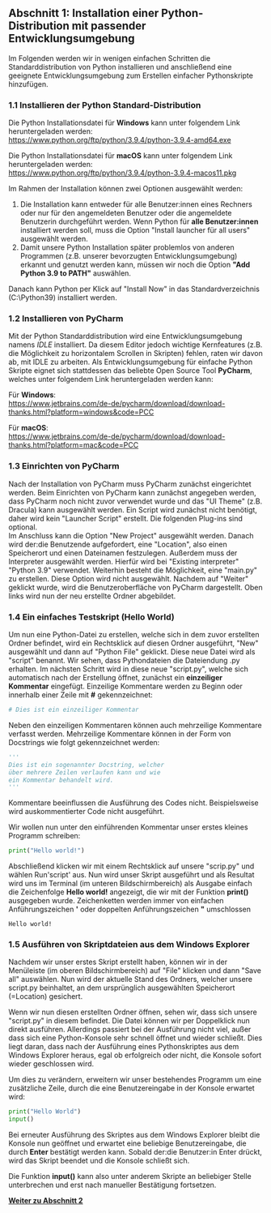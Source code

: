## Abschnitt 1: Installation einer Python-Distribution mit passender Entwicklungsumgebung

Im Folgenden werden wir in wenigen einfachen Schritten die Standarddistribution von Python installieren und anschließend eine geeignete Entwicklungsumgebung zum Erstellen einfacher Pythonskripte hinzufügen.

### 1.1 Installieren der Python Standard-Distribution

Die Python Installationsdatei für **Windows** kann unter folgendem Link heruntergeladen werden:<br>
https://www.python.org/ftp/python/3.9.4/python-3.9.4-amd64.exe

Die Python Installationsdatei für **macOS** kann unter folgendem Link heruntergeladen werden:<br>
https://www.python.org/ftp/python/3.9.4/python-3.9.4-macos11.pkg

Im Rahmen der Installation können zwei Optionen ausgewählt werden:
1. Die Installation kann entweder für alle Benutzer:innen eines Rechners oder nur für den angemeldeten 
   Benutzer oder die angemeldete Benutzerin durchgeführt werden. 
   Wenn Python für **alle Benutzer:innen** installiert werden soll, muss die Option 
   "Install launcher für all users" ausgewählt werden. 
2. Damit unsere Python Installation später problemlos von anderen Programmen 
   (z.B. unserer bevorzugten Entwicklungsumgebung) erkannt und genutzt werden kann, 
   müssen wir noch die Option **"Add Python 3.9 to PATH"** auswählen.

Danach kann Python per Klick auf "Install Now" in das Standardverzeichnis (C:\Python39) 
installiert werden.

### 1.2 Installieren von PyCharm

Mit der Python Standarddistribution wird eine Entwicklungsumgebung namens *IDLE* installiert. 
Da diesem Editor jedoch wichtige Kernfeatures (z.B. die Möglichkeit zu horizontalem Scrollen in 
Skripten) fehlen, raten wir davon ab, mit IDLE zu arbeiten. Als Entwicklungsumgebung für 
einfache Python Skripte eignet sich stattdessen das beliebte Open Source Tool **PyCharm**, 
welches unter folgendem Link heruntergeladen werden kann: 

Für **Windows**:<br>
https://www.jetbrains.com/de-de/pycharm/download/download-thanks.html?platform=windows&code=PCC

Für **macOS**:<br>
https://www.jetbrains.com/de-de/pycharm/download/download-thanks.html?platform=mac&code=PCC

### 1.3 Einrichten von PyCharm
Nach der Installation von PyCharm muss PyCharm zunächst eingerichtet werden.
Beim Einrichten von PyCharm kann zunächst angegeben werden, dass PyCharm noch nicht zuvor verwendet 
wurde und das "UI Theme" (z.B. Dracula) kann ausgewählt werden. 
Ein Script wird zunächst nicht benötigt, daher wird kein "Launcher Script" erstellt. 
Die folgenden Plug-ins sind optional. <br>
Im Anschluss kann die Option "New Project" ausgewählt werden. 
Danach wird der:die Benutzende aufgefordert, eine "Location", also einen Speicherort und einen 
Dateinamen festzulegen. Außerdem muss der Interpreter ausgewählt werden. Hierfür wird bei 
"Existing interpreter" "Python 3.9" verwendet. 
Weiterhin besteht die Möglichkeit, eine "main.py" zu erstellen. Diese Option wird nicht ausgewählt. 
Nachdem auf "Weiter" geklickt wurde, wird die Benutzeroberfläche von PyCharm dargestellt. 
Oben links wird nun der neu erstellte Ordner abgebildet. 

### 1.4 Ein einfaches Testskript (Hello World)
Um nun eine Python-Datei zu erstellen, welche sich in dem zuvor erstellten Ordner befindet, 
wird ein Rechtsklick auf diesen Ordner ausgeführt, "New" ausgewählt und dann auf "Python File" 
geklickt. 
Diese neue Datei wird als "script" benannt. Wir sehen, dass Pythondateien die Dateiendung .py erhalten. 
Im nächsten Schritt wird in diese neue "script.py", 
welche sich automatisch nach der Erstellung öffnet, zunächst ein **einzeiliger Kommentar** eingefügt.
Einzeilige Kommentare werden zu Beginn oder innerhalb einer Zeile mit **#** gekennzeichnet: <br>
````python
# Dies ist ein einzeiliger Kommentar
````

Neben den einzeiligen Kommentaren können auch mehrzeilige Kommentare verfasst werden.
Mehrzeilige Kommentare können in der Form von Docstrings wie folgt gekennzeichnet werden:<br>
```python
'''
Dies ist ein sogenannter Docstring, welcher
über mehrere Zeilen verlaufen kann und wie
ein Kommentar behandelt wird.
'''

```

Kommentare beeinflussen die Ausführung des Codes nicht. Beispielsweise wird auskommentierter Code
nicht ausgeführt.

Wir wollen nun unter den einführenden Kommentar unser erstes kleines Programm schreiben:
```python
print("Hello world!")
```
Abschließend klicken wir mit einem Rechtsklick auf unsere "scrip.py"
und wählen Run'script' aus. Nun wird unser Skript ausgeführt und als Resultat wird uns im Terminal 
(im unteren Bildschirmbereich) als Ausgabe einfach die Zeichenfolge **Hello world!** angezeigt, 
die wir mit der Funktion **print()** ausgegeben wurde. 
Zeichenketten werden immer von einfachen Anführungszeichen **'** oder doppelten 
Anführungszeichen **"** umschlossen
```
Hello world!
```

### 1.5 Ausführen von Skriptdateien aus dem Windows Explorer

Nachdem wir unser erstes Skript erstellt haben, können wir in der Menüleiste 
(im oberen Bildschirmbereich) auf "File" klicken und dann "Save all" auswählen.
Nun wird der aktuelle Stand des Ordners, welcher unsere script.py beinhaltet,
an dem ursprünglich ausgewählten Speicherort (=Location) gesichert.

Wenn wir nun diesen erstellten Ordner öffnen, sehen wir, dass sich unsere "script.py" in diesem 
befindet.  Die Datei können wir per Doppelklick nun direkt ausführen. 
Allerdings passiert bei der Ausführung nicht viel, außer dass sich eine Python-Konsole sehr schnell 
öffnet und wieder schließt. 
Dies liegt daran, dass nach der Ausführung eines Pythonskriptes aus dem Windows Explorer heraus, 
egal ob erfolgreich oder nicht, die Konsole sofort wieder geschlossen wird.

Um dies zu verändern, erweitern wir unser bestehendes Programm um eine zusätzliche Zeile, 
durch die eine Benutzereingabe in der Konsole erwartet wird:

```python
print("Hello World")
input()
```

Bei erneuter Ausführung des Skriptes aus dem Windows Explorer bleibt die Konsole nun geöffnet und 
erwartet eine beliebige Benutzereingabe, die durch **Enter** bestätigt werden kann. 
Sobald der:die Benutzer:in Enter drückt, wird das Skript beendet und die Konsole 
schließt sich.

Die Funktion **input()** kann also unter anderem Skripte an beliebiger Stelle unterbrechen und 
erst nach manueller Bestätigung fortsetzen.

[**Weiter zu Abschnitt 2**](part2.md)
